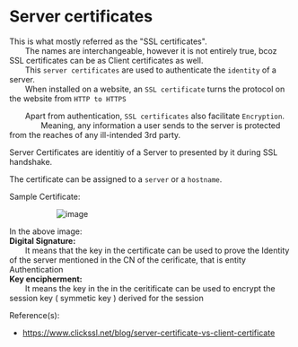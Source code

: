 # Server certificates  
This is what mostly referred as the "SSL certificates".  
  The names are interchangeable, however it is not entirely true, bcoz SSL certificates can be as Client certificates as well.  
  This `server certificates` are used to authenticate the `identity` of a server.  
  When installed on a website, an `SSL certificate` turns the protocol on the website from `HTTP to HTTPS`  
  
  Apart from authentication, `SSL certificates` also facilitate `Encryption`.  
    Meaning, any information a user sends to the server is protected from the reaches of any ill-intended 3rd party.  

Server Certificates are identitiy of a Server to presented by it during SSL handshake.  

The certificate can be assigned to a `server` or a `hostname`.  

Sample Certificate:  

      ![image](https://user-images.githubusercontent.com/26399543/141696200-e1f77459-d176-4bb3-9154-85239b3d570c.png)  

In the above image:  
**Digital Signature:**  
  It means that the key in the certificate can be used to prove the Identity of the server mentioned in the CN of the cerificate, that is entity Authentication  
**Key encipherment:**  
  It means the key in the in the ceritificate can be used to encrypt the session key ( symmetic key ) derived for the session  
  
  
Reference(s):
- https://www.clickssl.net/blog/server-certificate-vs-client-certificate

